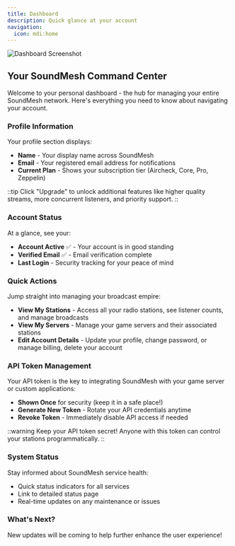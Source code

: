 ```yaml
---
title: Dashboard
description: Quick glance at your account
navigation:
  icon: mdi:home
---
```


![Dashboard Screenshot](/dashboard1.webp "SoundMesh Dashboard")

## Your SoundMesh Command Center

Welcome to your personal dashboard - the hub for managing your entire SoundMesh network. Here's everything you need to know about navigating your account.

### Profile Information

Your profile section displays:
- **Name** - Your display name across SoundMesh
- **Email** - Your registered email address for notifications
- **Current Plan** - Shows your subscription tier (Aircheck, Core, Pro, Zeppelin)

::tip
Click "Upgrade" to unlock additional features like higher quality streams, more concurrent listeners, and priority support.
::

### Account Status

At a glance, see your:
- **Account Active** ✅ - Your account is in good standing
- **Verified Email** ✅ - Email verification complete
- **Last Login** - Security tracking for your peace of mind

### Quick Actions

Jump straight into managing your broadcast empire:

- **View My Stations** - Access all your radio stations, see listener counts, and manage broadcasts
- **View My Servers** - Manage your game servers and their associated stations
- **Edit Account Details** - Update your profile, change password, or manage billing, delete your account

### API Token Management

Your API token is the key to integrating SoundMesh with your game server or custom applications:

- **Shown Once** for security (keep it in a safe place!)
- **Generate New Token** - Rotate your API credentials anytime
- **Revoke Token** - Immediately disable API access if needed

::warning
Keep your API token secret! Anyone with this token can control your stations programmatically.
::

### System Status

Stay informed about SoundMesh service health:
- Quick status indicators for all services
- Link to detailed status page
- Real-time updates on any maintenance or issues

### What's Next?

New updates will be coming to help further enhance the user experience!